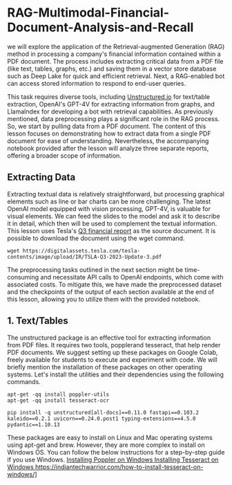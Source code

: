 # RAG-Multimodal-Financial-Document-Analysis-and-Recall


we will explore the application of the Retrieval-augmented Generation (RAG) method in processing a company's financial information contained within a PDF document. The process includes extracting critical data from a PDF file (like text, tables, graphs, etc.) and saving them in a vector store database such as Deep Lake for quick and efficient retrieval. Next, a RAG-enabled bot can access stored information to respond to end-user queries.

This task requires diverse tools, including [Unstructured.io](http://unstructures.io/) for text/table extraction, OpenAI's GPT-4V for extracting information from graphs, and LlamaIndex for developing a bot with retrieval capabilities. As previously mentioned, data preprocessing plays a significant role in the RAG process. So, we start by pulling data from a PDF document. The content of this lesson focuses on demonstrating how to extract data from a single PDF document for ease of understanding. Nevertheless, the accompanying notebook provided after the lesson will analyze three separate reports, offering a broader scope of information.

## Extracting Data
Extracting textual data is relatively straightforward, but processing graphical elements such as line or bar charts can be more challenging. The latest OpenAI model equipped with vision processing, GPT-4V, is valuable for visual elements. We can feed the slides to the model and ask it to describe it in detail, which then will be used to complement the textual information. This lesson uses Tesla's [Q3 financial report](https://digitalassets.tesla.com/tesla-contents/image/upload/IR/TSLA-Q3-2023-Update-3.pdf) as the source document. It is possible to download the document using the wget command.

```
wget https://digitalassets.tesla.com/tesla-contents/image/upload/IR/TSLA-Q3-2023-Update-3.pdf
```
The preprocessing tasks outlined in the next section might be time-consuming and necessitate API calls to OpenAI endpoints, which come with associated costs. To mitigate this, we have made the preprocessed dataset and the checkpoints of the output of each section available at the end of this lesson, allowing you to utilize them with the provided notebook.

## 1. Text/Tables
The unstructured package is an effective tool for extracting information from PDF files. It requires two tools, popplerand tesseract, that help render PDF documents. We suggest setting up these packages on Google Colab, freely available for students to execute and experiment with code. We will briefly mention the installation of these packages on other operating systems. Let's install the utilities and their dependencies using the following commands.

```
apt-get -qq install poppler-utils
apt-get -qq install tesseract-ocr

pip install -q unstructured[all-docs]==0.11.0 fastapi==0.103.2 kaleido==0.2.1 uvicorn==0.24.0.post1 typing-extensions==4.5.0 pydantic==1.10.13
```

These packages are easy to install on Linux and Mac operating systems using apt-get and brew. However, they are more complex to install on Windows OS. You can follow the below instructions for a step-by-step guide if you use Windows. 
[ Installing Poppler on Windows 
](https://towardsdatascience.com/poppler-on-windows-179af0e50150)[ Installing Tesseract on Windows
](https://indiantechwarrior.com/how-to-install-tesseract-on-windows/)https://indiantechwarrior.com/how-to-install-tesseract-on-windows/]
